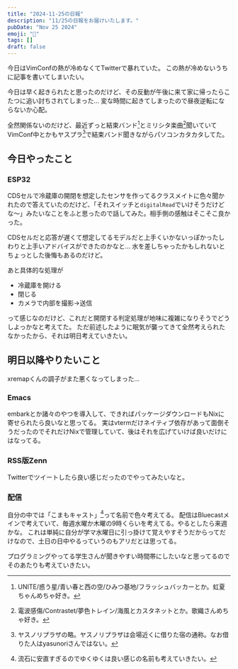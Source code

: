 ```yaml
---
title: "2024-11-25の日報"
description: "11/25の日報をお届けいたします。"
pubDate: "Nov 25 2024"
emoji: "🦊"
tags: []
draft: false
---
```


今日はVimConfの熱が冷めなくてTwitterで暴れていた。
この熱が冷めないうちに記事を書いてしまいたい。

今日は早く起きられたと思ったのだけど、その反動が午後に来て家に帰ったらこたつに追い討ちされてしまった...
変な時間に起きてしまったので昼夜逆転にならないか心配。

全然関係ないのだけど、最近ずっと結束バンド[^1]とミリシタ楽曲[^2]聞いていてVimConf中とかもヤスプラ[^3]で結束バンド聞きながらパソコンカタカタしてた。

## 今日やったこと

### ESP32

CDSセルで冷蔵庫の開閉を想定したセンサを作ってるクラスメイトに色々聞かれたので答えていたのだけど、「それスイッチと`digitalRead`でいけそうだけどな～」みたいなことをふと思ったので話してみた。相手側の感触はそこそこ良かった。

CDSセルだと応答が遅くて想定してるモデルだと上手くいかないっぽかったしわりと上手いアドバイスができたのかなと...
水を差しちゃったかもしれないとちょっとした後悔もあるのだけど。

あと具体的な処理が

- 冷蔵庫を開ける
- 閉じる
- カメラで内部を撮影->送信

って感じなのだけど、これだと開閉する判定処理が地味に複雑になりそうでどうしよっかなと考えてた。
ただ前述したように眠気が襲ってきて全然考えられたなかったから、それは明日考えていきたい。

## 明日以降やりたいこと

xremapくんの調子がまた悪くなってしまった...

### Emacs

embarkとか諸々のやつを導入して、できればパッケージダウンロードもNixに寄せられたら良いなと思ってる。
実はvtermだけネイティブ依存があって面倒そうだったのでそれだけNixで管理していて、後はそれを広げていけば良いだけにはなってる。

### RSS版Zenn

Twitterでツイートしたら良い感じだったのでやってみたいなと。

### 配信

自分の中では「こまもキャスト」[^4]って名前で色々考えてる。
配信はBluecastメインで考えていて、毎週水曜か木曜の9時くらいを考えてる。やるとしたら来週かな。
これは単純に自分が学マ水曜日に引っ掛けて覚えやすそうだからってだけなので、土日の日中やるっていうのもアリだとは思ってる。

プログラミングやってる学生さんが聞きやすい時間帯にしたいなと思ってるのでそのあたりも考えていきたい。

[^1]: UNITE/惑う星/青い春と西の空/ひみつ基地/フラッシュバッカーとか。虹夏ちゃんめちゃ好き。

[^2]: 電波感傷/Contrastet/夢色トレイン/海風とカスタネットとか。歌織さんめちゃ好き。

[^3]: ヤスノリプラザの略。ヤスノリプラザは会場近くに借りた宿の通称。なお借りた人はyasunoriさんではない。

[^4]: 流石に安直すぎるのでゆくゆくは良い感じの名前も考えていきたい。
